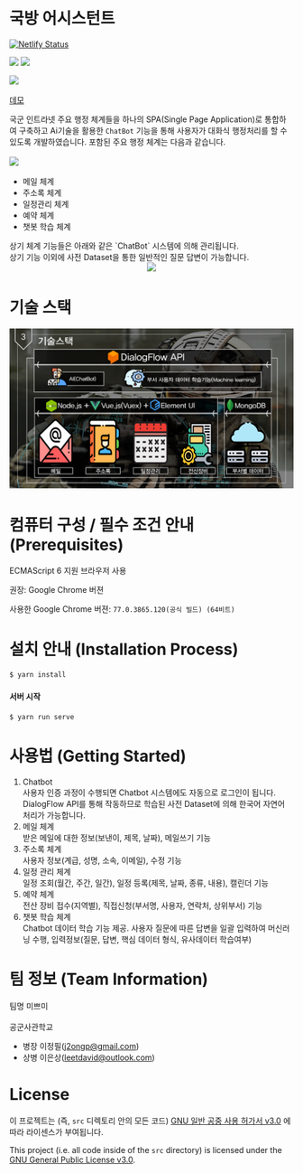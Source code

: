 
# 국방 어시스턴트
[![Netlify Status](https://api.netlify.com/api/v1/badges/be6cda7a-597c-46a7-9963-48ccd75bde65/deploy-status)](https://app.netlify.com/sites/mnd-assistant/deploys)

<img src='https://img.shields.io/badge/license-GPLv3-green.svg'> <a href="http://www.mnd.go.kr/mbshome/mbs/mnd/subview.jsp?id=mnd_060202000000" target="_blank"><img src='https://img.shields.io/badge/logo-Mnd-blue.svg'></a>



<img src='public/mnd_logo.png'>

[데모](https://mnd-assistant.netlify.com/)


국군 인트라넷 주요 행정 체계들을 하나의 SPA(Single Page Application)로 통합하여 구축하고 Ai기술을 활용한 `ChatBot` 기능을 통해 사용자가 대화식 행정처리를 할 수 있도록 개발하였습니다.
포함된 주요 행정 체계는 다음과 같습니다.<br><br>
<img src='public/all.png'>
<ul>
<li>메일 체계</li>
<li>주소록 체계</li>
<li>일정관리 체계</li>
<li>예약 체계</li>
<li>챗봇 학습 체계</li>
</ul>
상기 체계 기능들은 아래와 같은 `ChatBot` 시스템에 의해 관리됩니다.<br>
상기 기능 이외에 사전 Dataset을 통한 일반적인 질문 답변이 가능합니다.
<div style='text-align: center'><img src='public/chatbot.png'></div>

# 기술 스택
<img src='public/stack.png'><br>

# 컴퓨터 구성 / 필수 조건 안내 (Prerequisites)
ECMAScript 6 지원 브라우저 사용

권장: Google Chrome 버젼

사용한 Google Chrome 버젼: `77.0.3865.120(공식 빌드) (64비트)`

# 설치 안내 (Installation Process)
```bash
$ yarn install
```

#### 서버 시작
```bash
$ yarn run serve
```

# 사용법 (Getting Started)
<ol>
  <li>Chatbot</li>
사용자 인증 과정이 수행되면 Chatbot 시스템에도 자동으로 로그인이 됩니다. DialogFlow API를 통해 작동하므로 학습된 사전 Dataset에 의해 한국어 자연어 처리가 가능합니다.
  <li>메일 체계</li>
  받은 메일에 대한 정보(보낸이, 제목, 날짜), 메일쓰기 기능
  <li>주소록 체계</li>
  사용자 정보(계급, 성명, 소속, 이메일), 수정 기능
  <li>일정 관리 체계</li>
  일정 조회(월간, 주간, 일간), 일정 등록(제목, 날짜, 종류, 내용), 캘린더 기능
  <li>예약 체계</li>
  전산 장비 접수(지역별), 직접신청(부서명, 사용자, 연락처, 상위부서) 기능
  <li>챗봇 학습 체계</li>
  Chatbot 데이터 학습 기능 제공. 사용자 질문에 따른 답변을 일괄 입력하여 머신러닝 수행, 입력정보(질문, 답변, 핵심 데이터 형식, 유사데이터 학습여부)
</ol>

# 팀 정보 (Team Information)

팀명 미쁘미<br><br>
공군사관학교
* 병장 이정필(j2ongp@gmail.com)
* 상병 이은상(leetdavid@outlook.com)


# License
이 프로젝트는 (즉, `src` 디렉토리 안의 모든 코드) [GNU 일반 공중 사용 허가서 v3.0](https://www.gnu.org/licenses/gpl-3.0.en.html) 에 따라 라이센스가 부여됩니다.

This project (i.e. all code inside of the `src` directory) is licensed under the
[GNU General Public License v3.0](https://www.gnu.org/licenses/gpl-3.0.en.html).
